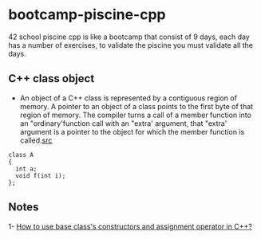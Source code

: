# bootcamp-piscine-cpp
42 school piscine cpp is like a bootcamp that consist of 9 days, each day has a number of exercises, to validate the piscine you must validate all the days. 

## C++ class object
- An object of a C++ class is represented by a contiguous region of memory. A pointer to an object of a class points to the first byte of that region of memory. The compiler turns a call of a member function into an "ordinary'function call with an "extra' argument, that "extra' argument is a pointer to the object for
which the member function is called.[src](https://www.usenix.org/legacy/publications/compsystems/1989/fall_stroustrup.pdf)
```
class A
{
  int a;
  void f(int i);
};
```

## Notes
1- [How to use base class's constructors and assignment operator in C++?](https://stackoverflow.com/questions/1226634/how-to-use-base-classs-constructors-and-assignment-operator-in-c)
